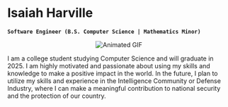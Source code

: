 # Isaiah Harville

**`Software Engineer (B.S. Computer Science | Mathematics Minor)`**

<div style="text-align: center;">
  <img src="https://media.giphy.com/media/v1.Y2lkPTc5MGI3NjExYWQ3MTc5MmFmMjY2YzUyMzhlYmYxY2E4MzI2NDFjODQwZDA4YjY2MSZjdD1z/RJtUWMayWLy0XY6Sxy/giphy.gif" alt="Animated GIF">
</div>

I am a college student studying Computer Science and will graduate in 2025. I am highly motivated and passionate about using my skills and knowledge to make a positive impact in the world. In the future, I plan to utilize my skills and experience in the Intelligence Community or Defense Industry, where I can make a meaningful contribution to national security and the protection of our country.
